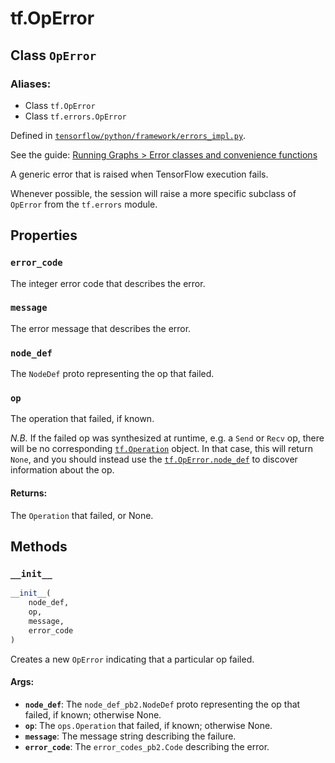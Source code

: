 <div itemscope itemtype="http://developers.google.com/ReferenceObject">
<meta itemprop="name" content="tf.OpError" />
<meta itemprop="property" content="error_code"/>
<meta itemprop="property" content="message"/>
<meta itemprop="property" content="node_def"/>
<meta itemprop="property" content="op"/>
<meta itemprop="property" content="__init__"/>
</div>

# tf.OpError

## Class `OpError`



### Aliases:

* Class `tf.OpError`
* Class `tf.errors.OpError`



Defined in [`tensorflow/python/framework/errors_impl.py`](https://www.tensorflow.org/code/tensorflow/python/framework/errors_impl.py).

See the guide: [Running Graphs > Error classes and convenience functions](../../../api_guides/python/client.md#Error_classes_and_convenience_functions)

A generic error that is raised when TensorFlow execution fails.

Whenever possible, the session will raise a more specific subclass
of `OpError` from the `tf.errors` module.

## Properties

<h3 id="error_code"><code>error_code</code></h3>

The integer error code that describes the error.

<h3 id="message"><code>message</code></h3>

The error message that describes the error.

<h3 id="node_def"><code>node_def</code></h3>

The `NodeDef` proto representing the op that failed.

<h3 id="op"><code>op</code></h3>

The operation that failed, if known.

*N.B.* If the failed op was synthesized at runtime, e.g. a `Send`
or `Recv` op, there will be no corresponding
[`tf.Operation`](../tf/Operation.md)
object.  In that case, this will return `None`, and you should
instead use the [`tf.OpError.node_def`](../tf/OpError.md#node_def) to
discover information about the op.

#### Returns:

  The `Operation` that failed, or None.



## Methods

<h3 id="__init__"><code>__init__</code></h3>

``` python
__init__(
    node_def,
    op,
    message,
    error_code
)
```

Creates a new `OpError` indicating that a particular op failed.

#### Args:

* <b>`node_def`</b>: The `node_def_pb2.NodeDef` proto representing the op that
    failed, if known; otherwise None.
* <b>`op`</b>: The `ops.Operation` that failed, if known; otherwise None.
* <b>`message`</b>: The message string describing the failure.
* <b>`error_code`</b>: The `error_codes_pb2.Code` describing the error.



